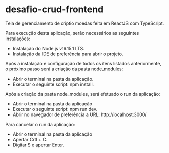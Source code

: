 # desafio-crud-frontend
Tela de gerenciamento de criptio moedas feita em ReactJS com TypeScript.

Para execução desta aplicação, serão necessários as seguintes instalações:

- Instalação do Node.js v16.15.1 LTS.
- Instalação da IDE de preferência para abrir o projeto.

Após a instalação e configuração de todos os itens listados anteriormente, o próximo passo será a criação da pasta node_modules:
- Abrir o terminal na pasta da aplicação.
- Executar o seguinte script:
  npm install.
  
Após a criação da pasta node_modules, será efetuado o run da aplicação:
- Abrir o terminal na pasta da aplicação
- Executar o seguinte script:
  npm run dev.
- Abrir no navegador de preferência a URL:
  http://localhost:3000/
  
Para cancelar o run da aplicação:
- Abrir o terminal na pasta da aplicação
- Apertar Crtl + C.
- Digitar S e apertar Enter.
